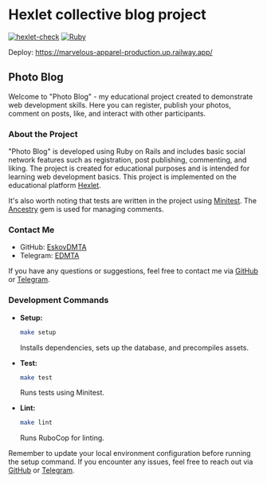 # Hexlet collective blog project
[![hexlet-check](https://github.com/EskovDMTA/rails-project-64/actions/workflows/hexlet-check.yml/badge.svg)](https://github.com/EskovDMTA/rails-project-64/actions/workflows/hexlet-check.yml)
[![Ruby](https://github.com/EskovDMTA/rails-project-64/actions/workflows/custom-build.yml/badge.svg)](https://github.com/EskovDMTA/rails-project-64/actions/workflows/custom-build.yml)

Deploy: https://marvelous-apparel-production.up.railway.app/

## Photo Blog

Welcome to "Photo Blog" - my educational project created to demonstrate web development skills. Here you can register, publish your photos, comment on posts, like, and interact with other participants.

### About the Project

"Photo Blog" is developed using Ruby on Rails and includes basic social network features such as registration, post publishing, commenting, and liking. The project is created for educational purposes and is intended for learning web development basics. This project is implemented on the educational platform [Hexlet](https://ru.hexlet.io/).

It's also worth noting that tests are written in the project using [Minitest](https://guides.rubyonrails.org/testing.html). The [Ancestry](https://github.com/stefankroes/ancestry) gem is used for managing comments.

### Contact Me

- GitHub: [EskovDMTA](https://github.com/EskovDMTA)
- Telegram: [EDMTA](https://t.me/EDMTA)

If you have any questions or suggestions, feel free to contact me via [GitHub](https://github.com/EskovDMTA) or [Telegram](https://t.me/EDMTA).

### Development Commands

- **Setup:**
  ```bash
  make setup
  ```
  Installs dependencies, sets up the database, and precompiles assets.

- **Test:**
  ```bash
  make test
  ```
  Runs tests using Minitest.

- **Lint:**
  ```bash
  make lint
  ```
  Runs RuboCop for linting.

Remember to update your local environment configuration before running the setup command. If you encounter any issues, feel free to reach out via [GitHub](https://github.com/EskovDMTA) or [Telegram](https://t.me/EDMTA).
